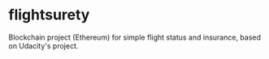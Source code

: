 # flightsurety
Blockchain project (Ethereum) for simple flight status and insurance, based on Udacity's project.
